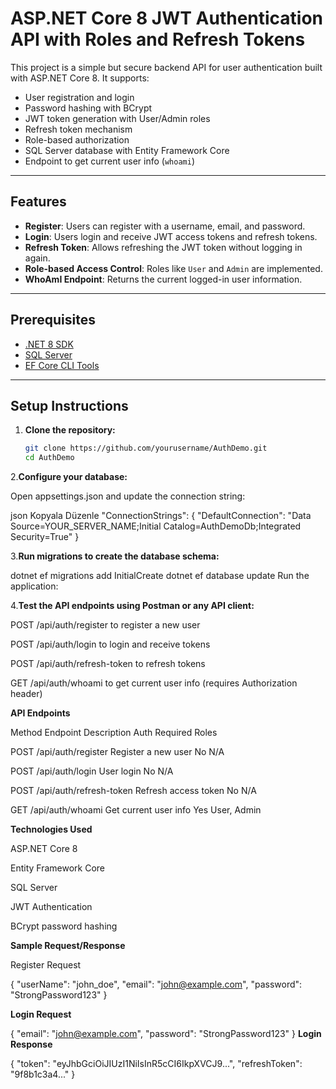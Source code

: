 # ASP.NET Core 8 JWT Authentication API with Roles and Refresh Tokens

This project is a simple but secure backend API for user authentication built with ASP.NET Core 8. It supports:

- User registration and login
- Password hashing with BCrypt
- JWT token generation with User/Admin roles
- Refresh token mechanism
- Role-based authorization
- SQL Server database with Entity Framework Core
- Endpoint to get current user info (`whoami`)

---

## Features

- **Register**: Users can register with a username, email, and password.
- **Login**: Users login and receive JWT access tokens and refresh tokens.
- **Refresh Token**: Allows refreshing the JWT token without logging in again.
- **Role-based Access Control**: Roles like `User` and `Admin` are implemented.
- **WhoAmI Endpoint**: Returns the current logged-in user information.
  
---

## Prerequisites

- [.NET 8 SDK](https://dotnet.microsoft.com/en-us/download/dotnet/8.0)
- [SQL Server](https://www.microsoft.com/en-us/sql-server/sql-server-downloads)
- [EF Core CLI Tools](https://learn.microsoft.com/en-us/ef/core/cli/dotnet)

---

## Setup Instructions

1. **Clone the repository:**

   ```bash
   git clone https://github.com/yourusername/AuthDemo.git
   cd AuthDemo
2.**Configure your database:**

Open appsettings.json and update the connection string:

json
Kopyala
Düzenle
"ConnectionStrings": {
  "DefaultConnection": "Data Source=YOUR_SERVER_NAME;Initial Catalog=AuthDemoDb;Integrated Security=True"
}

3.**Run migrations to create the database schema:**


dotnet ef migrations add InitialCreate
dotnet ef database update
Run the application:


4.**Test the API endpoints using Postman or any API client:**

POST /api/auth/register to register a new user

POST /api/auth/login to login and receive tokens

POST /api/auth/refresh-token to refresh tokens

GET /api/auth/whoami to get current user info (requires Authorization header)

**API Endpoints**

Method	Endpoint	Description	Auth Required	Roles

POST	/api/auth/register	Register a new user	No	N/A

POST	/api/auth/login	User login	No	N/A

POST	/api/auth/refresh-token	Refresh access token	No	N/A

GET	/api/auth/whoami	Get current user info	Yes	User, Admin

**Technologies Used**

ASP.NET Core 8

Entity Framework Core

SQL Server

JWT Authentication

BCrypt password hashing

**Sample Request/Response**

Register Request

{
  "userName": "john_doe",
  "email": "john@example.com",
  "password": "StrongPassword123"
}

**Login Request**

{
  "email": "john@example.com",
  "password": "StrongPassword123"
}
**Login Response**

{
  "token": "eyJhbGciOiJIUzI1NiIsInR5cCI6IkpXVCJ9...",
  "refreshToken": "9f8b1c3a4..."
}

